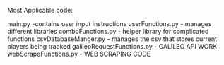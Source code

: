 Most Applicable code:

main.py -contains user input instructions
userFunctions.py - manages different libraries
comboFunctions.py - helper library for complicated functions
csvDatabaseManger.py - manages the csv that stores current players being tracked
galileoRequestFunctions.py - GALILEO API WORK
webScrapeFunctions.py - WEB SCRAPING CODE

